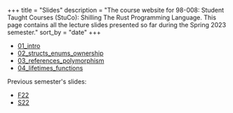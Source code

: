+++
title = "Slides"
description = "The course website for 98-008: Student Taught Courses (StuCo): Shilling The Rust Programming Language. This page contains all the lecture slides presented so far during the Spring 2023 semester."
sort_by = "date"
+++

* [01_intro](01_intro.pdf)
* [02_structs_enums_ownership](02_structs_enums_ownership.pdf)
* [03_references_polymorphism](03_references_polymorphism.pdf)
* [04_lifetimes_functions](04_lifetimes_functions.pdf)

Previous semester's slides:
* [F22](./F22/)
* [S22](./S22/)
